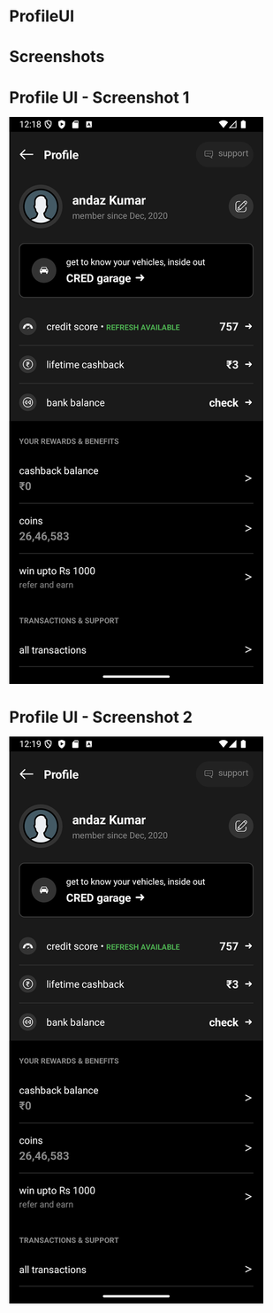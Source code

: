# ProfileUI
# Screenshots

# Profile UI - Screenshot 1
![Screenshot 1](Screenshot1.png)

# Profile UI - Screenshot 2
![Screenshot 2](Screenshot2.png)

